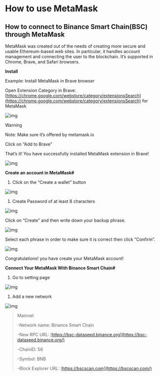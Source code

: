 # How to use MetaMask

## How to connect to Binance Smart Chain\(BSC\) through MetaMask

MetaMask was created out of the needs of creating more secure and usable Ethereum-based web sites. In particular, it handles account management and connecting the user to the blockchain. It’s supported in Chrome, Brave, and Safari browsers.

**Install**

Example: Install MetaMask in Brave browser

Open Extension Category in Brave: [https://chrome.google.com/webstore/category/extensionsSearch](https://chrome.google.com/webstore/category/extensionsSearch) for MetaMask

![img](https://neumekca.city/assets/images/metamask_01-c0af1f3ca5f34d74774b6571aad8eb50.png)

Warning

Note: Make sure it’s offered by metamask.io

Click on “Add to Brave”

That’s it! You have successfully installed MetaMask extension in Brave!

![img](https://neumekca.city/assets/images/metamask_02-d8b7a379def0db2511a76f40f31b4ec7.png)

**Create an account in MetaMask\#**

1. Click on the “Create a wallet” button

![img](https://neumekca.city/assets/images/metamask_03-88ba1d30913429b37dad48cb9560434b.png)

1. Create Password of at least 8 characters

![img](https://neumekca.city/assets/images/metamask_04-28d43d57f087173393dc8989a1c8e7fd.png)

Click on “Create” and then write down your backup phrase.

![img](https://neumekca.city/assets/images/metamask_05-1b382fe6b14b0e7a1afe8ef8a177ad29.png)

Select each phrase in order to make sure it is correct then click “Confirm”.

![img](https://neumekca.city/assets/images/metamask_06-9d20cc0799a12e07cc572871a7ec16c6.png)

Congratulations! you have create your MetaMask account!

**Connect Your MetaMask With Binance Smart Chain\#**

1. Go to setting page

![img](https://neumekca.city/assets/images/metamask_07-821bf0d4b38a632ac444a650e9060399.png)

1. Add a new network

![img](https://neumekca.city/assets/images/metamask_08-90ee94dcefc41c105aa51b180dc8b6e1.png)

> Mainnet
>
> -Network name: Binance Smart Chain
>
> -New RPC URL: [https://bsc-dataseed.binance.org](https://bsc-dataseed.binance.org/)
>
> -ChainID: 56
>
> -Symbol: BNB
>
> -Block Explorer URL: [https://bscscan.com](https://bscscan.com/)

